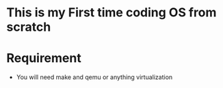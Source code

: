 # This is my First time coding OS from scratch

# Requirement
- You will need make and qemu or anything virtualization
